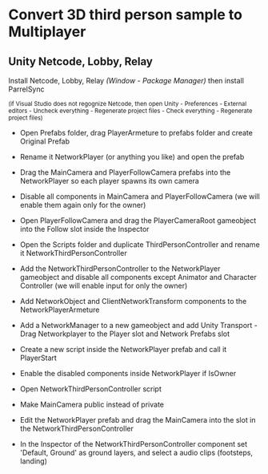 # Convert 3D third person sample to Multiplayer
## Unity Netcode, Lobby, Relay

Install Netcode, Lobby, Relay *(Window - Package Manager)* then install ParrelSync

<sub>(if Visual Studio does not regognize Netcode, then open Unity - Preferences - External editors - Uncheck everything - Regenerate project files - Check everything - Regenerate project files)</sub>

- Open Prefabs folder, drag PlayerArmeture to prefabs folder and create Original Prefab
- Rename it NetworkPlayer (or anything you like) and open the prefab
- Drag the MainCamera and PlayerFollowCamera prefabs into the NetworkPlayer so each player spawns its own camera
- Disable all components in MainCamera and PlayerFollowCamera (we will enable them again only for the owner)
- Open PlayerFollowCamera and drag the PlayerCameraRoot gameobject into the Follow slot inside the Inspector


- Open the Scripts folder and duplicate ThirdPersonController and rename it NetworkThirdPersonController
- Add the NetworkThirdPersonController to the NetworkPlayer gameobject and disable all components except Animator and Character Controller (we will enable input for only the owner)
- Add NetworkObject and ClientNetworkTransform components to the NetworkPlayerArmeture
- Add a NetworkManager to a new gameobject and add Unity Transport - Drag Networkplayer to the Player slot and Network Prefabs slot

- Create a new script inside the NetworkPlayer prefab and call it PlayerStart
- Enable the disabled components inside NetworkPlayer if IsOwner

- Open NetworkThirdPersonController script
- Make MainCamera public instead of private
- Edit the NetworkPlayer prefab and drag the MainCamera into the slot in the NetworkThirdPersonController
- In the Inspector of the NetworkThirdPersonController component set 'Default, Ground' as ground layers, and select a audio clips (footsteps, landing)
